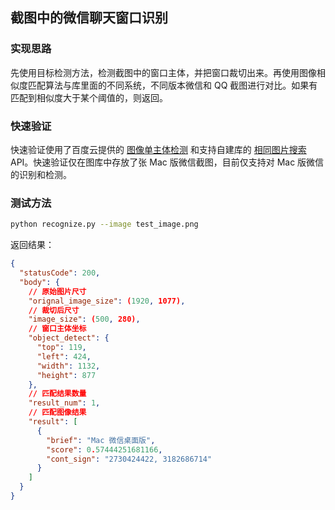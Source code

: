## 截图中的微信聊天窗口识别

### 实现思路

先使用目标检测方法，检测截图中的窗口主体，并把窗口裁切出来。再使用图像相似度匹配算法与库里面的不同系统，不同版本微信和 QQ 截图进行对比。如果有匹配到相似度大于某个阈值的，则返回。

### 快速验证

快速验证使用了百度云提供的 [图像单主体检测](https://cloud.baidu.com/doc/IMAGERECOGNITION/s/Xk3bcxdum) 和支持自建库的 [相同图片搜索](https://cloud.baidu.com/doc/IMAGESEARCH/s/3k3bczqz8) API。快速验证仅在图库中存放了张 Mac 版微信截图，目前仅支持对 Mac 版微信的识别和检测。

### 测试方法

```bash
python recognize.py --image test_image.png 
```

返回结果：

```json
{
  "statusCode": 200,
  "body": {
    // 原始图片尺寸
    "orignal_image_size": (1920, 1077),
    // 裁切后尺寸
    "image_size": (500, 280),
    // 窗口主体坐标
    "object_detect": {
      "top": 119,
      "left": 424,
      "width": 1132,
      "height": 877
    },
    // 匹配结果数量
    "result_num": 1,
    // 匹配图像结果
    "result": [
      {
        "brief": "Mac 微信桌面版",
        "score": 0.57444251681166,
        "cont_sign": "2730424422, 3182686714"
      }
    ]
  }
}
```
